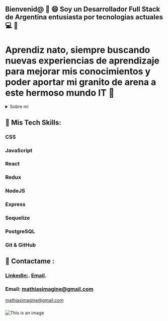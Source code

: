 ## Bienvenid@ 👋 :smile: Soy un Desarrollador Full Stack de Argentina entusiasta por tecnologias actuales 💻 :smiling_face_with_three_hearts:

# Aprendiz nato, siempre buscando nuevas experiencias de aprendizaje para mejorar mis conocimientos y poder aportar mi granito de arena a este hermoso mundo IT 🚀

<details><summary>Sobre mi</summary>
<p>

#### Mis pasatiempos :heart:

  Amo la lectura :books: y tocar la guitarra en mis tiempos libres :guitar: :musical_note:

</p>
</details>

## 🧩 Mis Tech Skills:

### CSS
### JavaScript
### React
### Redux
### NodeJS
### Express
### Sequelize
### PostgreSQL
### Git & GitHub

## :love_letter: Contactame :
### [LinkedIn:]( https://www.linkedin.com/in/mathias-ledesma/). [Email](mathiasimagine@gmail.com).
### Email: mathiasimagine@gmail.com

[mathiasimagine@gmail.com](mailto:mathiasimagine@gmail.com)



###
 
![This is an image](https://myoctocat.com/assets/images/base-octocat.svg)
<!--
**mathyled/mathyled** is a ✨ _special_ ✨ repository because its `README.md` (this file) appears on your GitHub profile.

Here are some ideas to get you started:

- 🔭 I’m currently working on ...
- 🌱 I’m currently learning ...
- 👯 I’m looking to collaborate on ...
- 🤔 I’m looking for help with ...
- 💬 Ask me about ...
- 📫 How to reach me: ...
- 😄 Pronouns: ...
- ⚡ Fun fact: ...
-->

